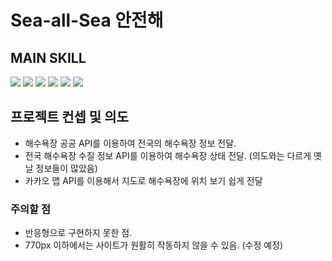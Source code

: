 # Sea-all-Sea 안전해

## MAIN SKILL

<img src="https://img.shields.io/badge/TYPESCRIPT-3178C6?style=for-the-badge&logo=TypeScript&logoColor=white"/>
<img src="https://img.shields.io/badge/REACT-61DAFB?style=for-the-badge&logo=React&logoColor=white"/> <img src="https://img.shields.io/badge/REDUX-764ABC?style=for-the-badge&logo=Redux&logoColor=white"/>
<img src="https://img.shields.io/badge/TAILWIND CSS-06B6D4?style=for-the-badge&logo=Tailwind CSS&logoColor=white"/>
<img src="https://img.shields.io/badge/FIREBASE-FFCA28?style=for-the-badge&logo=Firebase&logoColor=white"/>
<img src="https://img.shields.io/badge/VITE-646CFF?style=for-the-badge&logo=Vite&logoColor=white"/>

## 프로젝트 컨셉 및 의도

- 해수욕장 공공 API를 이용하여 전국의 해수욕장 정보 전달.
- 전국 해수욕장 수질 정보 API를 이용하여 해수욕장 상태 전달. (의도와는 다르게 옛날 정보들이 많았음)
- 카카오 맵 API를 이용해서 지도로 해수욕장에 위치 보기 쉽게 전달

### 주의할 점
- 반응형으로 구현하지 못한 점.
- 770px 이하에서는 사이트가 원활히 작동하지 않을 수 있음. (수정 예정)